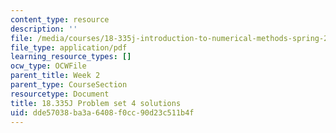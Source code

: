 ```yaml
---
content_type: resource
description: ''
file: /media/courses/18-335j-introduction-to-numerical-methods-spring-2019/dde57038ba3a6408f0cc90d23c511b4f_MIT18_335JS19_pset4sol.pdf
file_type: application/pdf
learning_resource_types: []
ocw_type: OCWFile
parent_title: Week 2
parent_type: CourseSection
resourcetype: Document
title: 18.335J Problem set 4 solutions
uid: dde57038-ba3a-6408-f0cc-90d23c511b4f
---
```

